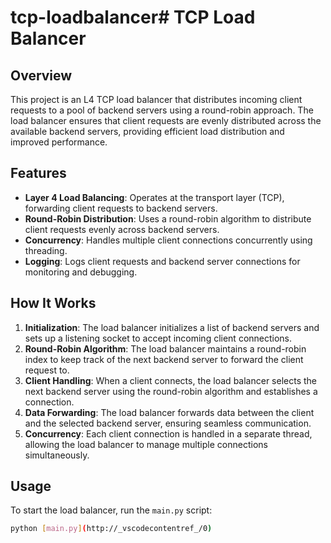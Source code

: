 # tcp-loadbalancer# TCP Load Balancer

## Overview

This project is an L4 TCP load balancer that distributes incoming client requests to a pool of backend servers using a round-robin approach. The load balancer ensures that client requests are evenly distributed across the available backend servers, providing efficient load distribution and improved performance.

## Features

- **Layer 4 Load Balancing**: Operates at the transport layer (TCP), forwarding client requests to backend servers.
- **Round-Robin Distribution**: Uses a round-robin algorithm to distribute client requests evenly across backend servers.
- **Concurrency**: Handles multiple client connections concurrently using threading.
- **Logging**: Logs client requests and backend server connections for monitoring and debugging.

## How It Works

1. **Initialization**: The load balancer initializes a list of backend servers and sets up a listening socket to accept incoming client connections.
2. **Round-Robin Algorithm**: The load balancer maintains a round-robin index to keep track of the next backend server to forward the client request to.
3. **Client Handling**: When a client connects, the load balancer selects the next backend server using the round-robin algorithm and establishes a connection.
4. **Data Forwarding**: The load balancer forwards data between the client and the selected backend server, ensuring seamless communication.
5. **Concurrency**: Each client connection is handled in a separate thread, allowing the load balancer to manage multiple connections simultaneously.

## Usage

To start the load balancer, run the `main.py` script:

```sh
python [main.py](http://_vscodecontentref_/0)